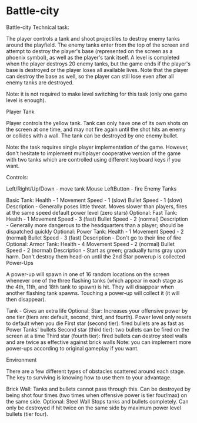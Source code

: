 # Battle-city
Battle-city
Technical task:

The player controls a tank and shoot projectiles to destroy enemy tanks around the playfield. The enemy tanks enter from the top of the screen and attempt to destroy the player's base (represented on the screen as a phoenix symbol), as well as the player's tank itself. A level is completed when the player destroys 20 enemy tanks, but the game ends if the player's base is destroyed or the player loses all available lives. Note that the player can destroy the base as well, so the player can still lose even after all enemy tanks are destroyed.

Note: it is not required to make level switching for this task (only one game level is enough).

Player Tank

Player controls the yellow tank. Tank can only have one of its own shots on the screen at one time, and may not fire again until the shot hits an enemy or collides with a wall. The tank can be destroyed by one enemy bullet.

Note: the task requires single player implementation of the game. However, don't hesitate to implement multiplayer cooperative version of the game with two tanks which are controlled using different keyboard keys if you want.

Controls:

Left/Right/Up/Down - move tank
Mouse LeftButton - fire
Enemy Tanks

Basic Tank:
Health - 1
Movement Speed - 1 (slow)
Bullet Speed - 1 (slow)
Description - Generally poses little threat. Moves slower than players, fires at the same speed default power level (zero stars)
Optional: Fast Tank:
Health - 1
Movement Speed - 3 (fast)
Bullet Speed - 2 (normal)
Description - Generally more dangerous to the headquarters than a player; should be dispatched quickly
Optional: Power Tank:
Health - 1
Movement Speed - 2 (normal)
Bullet Speed - 3 (fast)
Description - Don't go to their line of fire
Optional: Armor Tank:
Health - 4
Movement Speed - 2 (normal)
Bullet Speed - 2 (normal)
Description - Start as green; gradually turns gray upon harm. Don't destroy them head-on until the 2nd Star powerup is collected
Power-Ups

A power-up will spawn in one of 16 random locations on the screen whenever one of the three flashing tanks (which appear in each stage as the 4th, 11th, and 18th tank to spawn) is hit. They will disappear when another flashing tank spawns. Touching a power-up will collect it (it will then disappear).

Tank - Gives an extra life
Optional: Star:
Increases your offensive power by one tier (tiers are: default, second, third, and fourth). Power level only resets to default when you die
First star (second tier): fired bullets are as fast as Power Tanks' bullets
Second star (third tier): two bullets can be fired on the screen at a time
Third star (fourth tier): fired bullets can destroy steel walls and are twice as effective against brick walls
Note: you can implement more power-ups according to original gameplay if you want.

Environment

There are a few different types of obstacles scattered around each stage. The key to surviving is knowing how to use them to your advantage.

Brick Wall:
Tanks and bullets cannot pass through this.
Can be destroyed by being shot four times (two times when offensive power is tier four/max) on the same side.
Optional: Steel Wall
Stops tanks and bullets completely.
Can only be destroyed if hit twice on the same side by maximum power level bullets (tier four).

